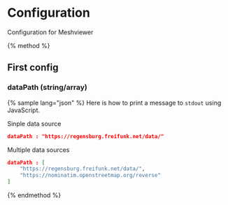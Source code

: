 # Configuration

Configuration for Meshviewer

{% method %}
## First config

### dataPath (string/array)

{% sample lang="json" %}
Here is how to print a message to `stdout` using JavaScript.

Sinple data source
```json
dataPath : "https://regensburg.freifunk.net/data/"
```

Multiple data sources
```json
dataPath : [
    "https://regensburg.freifunk.net/data/", 
    "https://nominatim.openstreetmap.org/reverse"
]
```

{% endmethod %}

